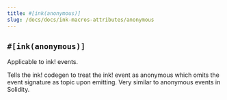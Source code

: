 ```yaml
---
title: #[ink(anonymous)]
slug: /docs/docs/ink-macros-attributes/anonymous
---
```


## `#[ink(anonymous)]`

Applicable to ink! events.

Tells the ink! codegen to treat the ink! event as anonymous which omits the event signature as topic upon emitting. Very similar to anonymous events in Solidity. 
